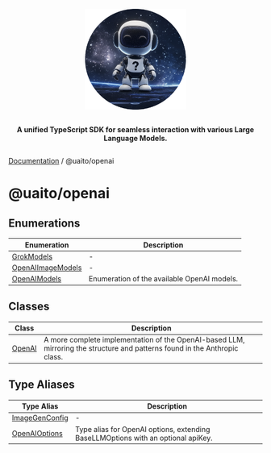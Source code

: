 <div style="display:flex; flex-direction:column; align-items:center;">
<p align="center">
  <img src="../UAITO.png" alt="UAITO Logo" width="200"/>
</p>

<p align="center">
  <strong>A unified TypeScript SDK for seamless interaction with various Large Language Models.</strong>
</p>
</div>

[Documentation](README.md) / @uaito/openai

# @uaito/openai

## Enumerations

| Enumeration | Description |
| ------ | ------ |
| [GrokModels](@uaito.openai.Enumeration.GrokModels.md) | - |
| [OpenAIImageModels](@uaito.openai.Enumeration.OpenAIImageModels.md) | - |
| [OpenAIModels](@uaito.openai.Enumeration.OpenAIModels.md) | Enumeration of the available OpenAI models. |

## Classes

| Class | Description |
| ------ | ------ |
| [OpenAI](@uaito.openai.Class.OpenAI.md) | A more complete implementation of the OpenAI-based LLM, mirroring the structure and patterns found in the Anthropic class. |

## Type Aliases

| Type Alias | Description |
| ------ | ------ |
| [ImageGenConfig](@uaito.openai.TypeAlias.ImageGenConfig.md) | - |
| [OpenAIOptions](@uaito.openai.TypeAlias.OpenAIOptions.md) | Type alias for OpenAI options, extending BaseLLMOptions with an optional apiKey. |
